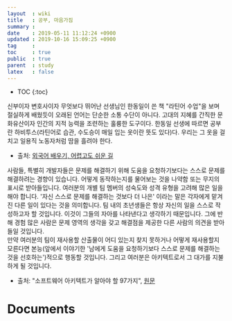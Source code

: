 ```yaml
---
layout  : wiki
title   : 공부, 마음가짐
summary : 
date    : 2019-05-11 11:12:24 +0900
updated : 2019-10-16 15:09:25 +0900
tag     : 
toc     : true
public  : true
parent  : study
latex   : false
---
```

* TOC
{:toc}

>
신부이자 변호사이자 무엇보다 뛰어난 선생님인 한동일이 쓴 책 "라틴어 수업"을 보며 절실하게 배웠듯이 오래된 언어는 단순한 소통 수단이 아니다.
고대의 지혜를 간직한 문화유산이자 인간의 지적 능력을 조련하는 훌륭한 도구이다.
한동일 선생에 따르면 공부란 하비투스(라틴어로 습관, 수도승이 매일 입는 옷이란 뜻도 있다)다. 우리는 그 옷을 걸치고 일용직 노동자처럼 땀을 흘려야 한다.
- 출처: [외국어 배우기, 어렵고도 쉬운 길](https://news.v.daum.net/v/20190504142104152 )

>
사람들, 특별히 개발자들은 문제를 해결하기 위해 도움을 요청하기보다는 스스로 문제를 해결하려는 경향이 있습니다. 어떻게 동작하는지를 물어보는 것을 나약함 또는 무지의 표시로 받아들입니다. 여러분의 개별 팀 멤버의 성숙도와 성격 유형을 고려해 많은 일을 해야 합니다. '자신 스스로 문제를 해결하는 것보다 더 나은' 이라는 말은 각자에게 맡겨진 다른 일이 있다는 것을 의미합니다. 팀 내의 초년생들은 항상 자신의 일을 스스로 작성하고자 할 것입니다. 이것이 그들의 자아를 나타낸다고 생각하기 때문입니다. 그에 반해 경험 많은 사람은 문제 영역의 생각을 갖고 해결점을 제공한 다른 사람의 의견을 받아들일 것입니다.  
만약 여러분의 팀이 재사용할 산출물이 어디 있는지 찾지 못하거나 어떻게 재사용할지 모른다면 본능(앞에서 이야기한 '남에게 도움을 요청하기보다 스스로 문제를 해결하는 것을 선호하는')적으로 행동할 것입니다. 그리고 여러분은 아키텍트로서 그 대가를 지불하게 될 것입니다.
- 출처: "소프트웨어 아키텍트가 알아야 할 97가지", [원문](https://books.google.co.kr/books?id=HDknEjQJkbUC&pg=PA52&lpg=PA52#v=onepage&q&f=false )


# Documents
